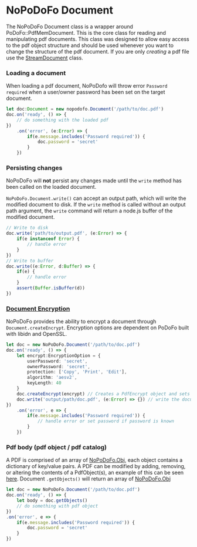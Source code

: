 # NoPoDoFo Document

The NoPoDoFo Document class is a wrapper around PoDoFo::PdfMemDocument. This is the core class for reading and manipulating pdf documents.
This class was designed to allow easy access to the pdf object structure and should be used whenever you want to change the structure of
the pdf document. If you are only <i>creating</i> a pdf file use the [StreamDocument](https://github.com/corymickelson/NoPoDoFo/tree/master/guides/stream_document.md) class.

### Loading a document

When loading a pdf document, NoPoDofo will throw error `Password required` when a user/owner password has been set on the target document.
``` typescript
let doc:Document = new nopodofo.Document('/path/to/doc.pdf')
doc.on('ready', () => {
    // do something with the loaded pdf
})
    .on('error', (e:Error) => {
        if(e.message.includes('Password required')) {
            doc.password = 'secret'
        }
    })
```

### Persisting changes

NoPoDoFo will __not__ persist any changes made until the `write` method has been called on the loaded document.

`NoPoDoFo.Document.write()` can accept an output path, which will write the modified document to disk. If the `write` method is called without an output path argument, the `write` command will return a node.js buffer of the modified document.

``` typescript
// Write to disk
doc.write('path/to/output.pdf', (e:Error) => {
    if(e instanceof Error) {
        // handle error
    }
})
// Write to buffer
doc.write((e:Error, d:Buffer) => {
    if(e) {
        // handle error
    }
    assert(Buffer.isBuffer(d))
})
```

### [Document Encryption](https://github.com/corymickelson/NoPoDoFo/tree/master/guides/encrypt.md)
NoPoDoFo provides the ability to encrypt a document through ```Document.createEncrypt```.
Encryption options are dependent on PoDoFo built with libidn and OpenSSL.
``` typescript
let doc = new NoPoDoFo.Document('/path/to/doc.pdf')
doc.on('ready', () => {
    let encrypt:EncryptionOption = {
        userPassword: 'secret',
        ownerPassword: 'secret',
        protection: ['Copy', 'Print', 'Edit'],
        algorithm: 'aesv2',
        keyLength: 40
    }
    doc.createEncrypt(encrypt) // Creates a PdfEncrypt object and sets document encrypt to this object.
    doc.write('output/path/doc.pdf', (e:Error) => {}) // write the document with new/updated encryption
})
    .on('error', e => {
        if(e.message.includes('Password required')) {
            // handle error or set password if password is known
        }
    })
```

### Pdf body (pdf object / pdf catalog)

A PDF is comprised of an array of [NoPoDoFo.Obj](obj.md), each object contains a dictionary of key/value pairs. A PDF can be modified by adding, removing, or altering the contents of a PdfObject(s), an example of this can be seen [here](https://github.com/corymickelson/nopodofo/blob/master/lib/page.spec.ts#L145-L190).
Document `.getObjects()` will return an array of [NoPoDoFo.Obj](https://corymickelson.github.io/NoPoDoFo/modules/_object_.html)

``` typescript
let doc = new NoPoDoFo.Document('/path/to/doc.pdf')
doc.on('ready', () => {
    let body = doc.getObjects()
    // do something with pdf object
})
.on('error', e => {
    if(e.message.includes('Password required')) {
        doc.password = 'secret'
    }
})
```